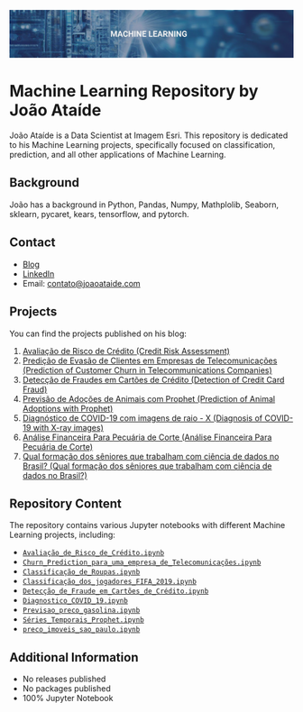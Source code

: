 ![Project Image](ML.png)
# Machine Learning Repository by João Ataíde

João Ataíde is a Data Scientist at Imagem Esri. This repository is dedicated to his Machine Learning projects, specifically focused on classification, prediction, and all other applications of Machine Learning.

## Background
João has a background in Python, Pandas, Numpy, Mathplolib, Seaborn, sklearn, pycaret, kears, tensorflow, and pytorch.

## Contact
- [Blog](https://joaoataide.com)
- [LinkedIn](https://www.linkedin.com/in/jvataidee/)
- Email: contato@joaoataide.com

## Projects
You can find the projects published on his blog:

1. [Avaliação de Risco de Crédito (Credit Risk Assessment)](https://joaoataide.com/Avaliação-de-Risco-de-Crédito)
2. [Predição de Evasão de Clientes em Empresas de Telecomunicações (Prediction of Customer Churn in Telecommunications Companies)](https://joaoataide.com/Predição-de-Evasão-de-Clientes-em-Empresas-de-Telecomunicações)
3. [Detecção de Fraudes em Cartões de Crédito (Detection of Credit Card Fraud)](https://www.joaoataide.com/post/detec%C3%A7%C3%A3o-de-fraudes-em-cart%C3%B5es-de-cr%C3%A9dito)
4. [Previsão de Adoções de Animais com Prophet (Prediction of Animal Adoptions with Prophet)](https://joaoataide.com/Previsão-de-Adoções-de-Animais-com-Prophet)
5. [Diagnóstico de COVID-19 com imagens de raio - X (Diagnosis of COVID-19 with X-ray images)](https://joaoataide.com/Diagnóstico-de-COVID-19-com-imagens-de-raio-X)
6. [Análise Financeira Para Pecuária de Corte (Análise Financeira Para Pecuária de Corte)](https://joaoataide.com/Diagnóstico-de-COVID-19-com-imagens-de-raio-X)
7. [Qual formação dos sêniores que trabalham com ciência de dados no Brasil? (Qual formação dos sêniores que trabalham com ciência de dados no Brasil?)](https://www.joaoataide.com/post/qual-formacao-dos-senior-que-trabalham-com-ciencia-de-dados-no-brasil)

## Repository Content
The repository contains various Jupyter notebooks with different Machine Learning projects, including:

- [`Avaliação_de_Risco_de_Crédito.ipynb`](https://github.com/jvataidee/MachineLearning/blob/master/Avaliação_de_Risco_de_Crédito.ipynb)
- [`Churn_Prediction_para_uma_empresa_de_Telecomunicações.ipynb`](https://github.com/jvataidee/MachineLearning/blob/master/Churn_Prediction_para_uma_empresa_de_Telecomunicações.ipynb)
- [`Classificação_de_Roupas.ipynb`](https://github.com/jvataidee/MachineLearning/blob/master/Classificação_de_Roupas.ipynb)
- [`Classificação_dos_jogadores_FIFA_2019.ipynb`](https://github.com/jvataidee/MachineLearning/blob/master/Classificação_dos_jogadores_FIFA_2019.ipynb)
- [`Detecção_de_Fraude_em_Cartões_de_Crédito.ipynb`](https://github.com/jvataidee/MachineLearning/blob/master/Detecção_de_Fraude_em_Cartões_de_Crédito.ipynb)
- [`Diagnostico_COVID_19.ipynb`](https://github.com/jvataidee/MachineLearning/blob/master/Diagnostico_COVID_19.ipynb)
- [`Previsao_preco_gasolina.ipynb`](https://github.com/jvataidee/MachineLearning/blob/master/Previsao_preco_gasolina.ipynb)
- [`Séries_Temporais_Prophet.ipynb`](https://github.com/jvataidee/MachineLearning/blob/master/Séries_Temporais_Prophet.ipynb)
- [`preco_imoveis_sao_paulo.ipynb`](https://github.com/jvataidee/MachineLearning/blob/master/preco_imoveis_sao_paulo.ipynb)


## Additional Information
- No releases published
- No packages published
- 100% Jupyter Notebook
